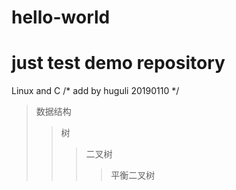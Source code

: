 # hello-world
just test demo repository
=====

Linux and C /* add by huguli 20190110 */

>数据结构
>>树
>>>二叉树
>>>>平衡二叉树
